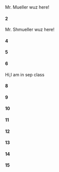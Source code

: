 Mr. Mueller wuz here!
#### 2
 Mr. Shmueller wuz here!
#### 4
#### 5
#### 6
Hi,I am in sep class
#### 8
#### 9
#### 10
#### 11
#### 12
#### 13
#### 14
#### 15